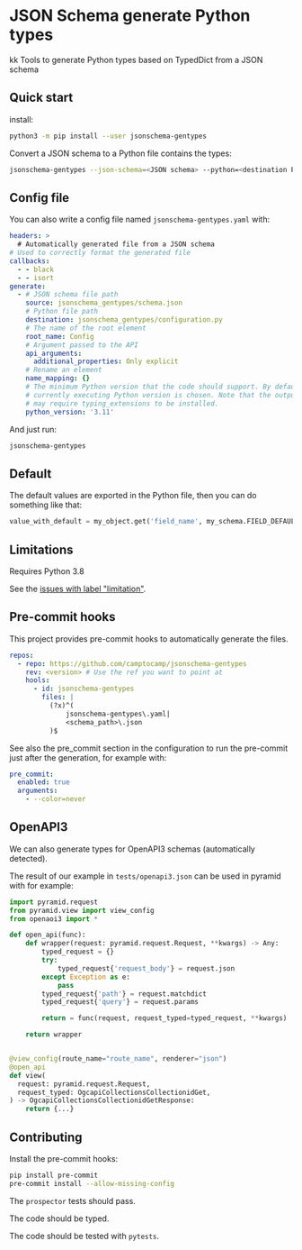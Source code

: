 # JSON Schema generate Python types

kk
Tools to generate Python types based on TypedDict from a JSON schema

## Quick start

install:

```bash
python3 -m pip install --user jsonschema-gentypes
```

Convert a JSON schema to a Python file contains the types:

```bash
jsonschema-gentypes --json-schema=<JSON schema> --python=<destination Python file>
```

## Config file

You can also write a config file named `jsonschema-gentypes.yaml` with:

```yaml
headers: >
  # Automatically generated file from a JSON schema
# Used to correctly format the generated file
callbacks:
  - - black
  - - isort
generate:
  - # JSON schema file path
    source: jsonschema_gentypes/schema.json
    # Python file path
    destination: jsonschema_gentypes/configuration.py
    # The name of the root element
    root_name: Config
    # Argument passed to the API
    api_arguments:
      additional_properties: Only explicit
    # Rename an element
    name_mapping: {}
    # The minimum Python version that the code should support. By default the
    # currently executing Python version is chosen. Note that the output
    # may require typing_extensions to be installed.
    python_version: '3.11'
```

And just run:

```bash
jsonschema-gentypes
```

## Default

The default values are exported in the Python file, then you can do something like that:

```python
value_with_default = my_object.get('field_name', my_schema.FIELD_DEFAULT)
```

## Limitations

Requires Python 3.8

See the [issues with label "limitation"](https://github.com/camptocamp/jsonschema-gentypes/issues?q=is%3Aissue+is%3Aopen+label%3Alimitation).

## Pre-commit hooks

This project provides pre-commit hooks to automatically generate the files.

```yaml
repos:
  - repo: https://github.com/camptocamp/jsonschema-gentypes
    rev: <version> # Use the ref you want to point at
    hools:
      - id: jsonschema-gentypes
        files: |
          (?x)^(
              jsonschema-gentypes\.yaml|
              <schema_path>\.json
          )$
```

See also the pre_commit section in the configuration to run the pre-commit just after the generation, for example with:

```yaml
pre_commit:
  enabled: true
  arguments:
    - --color=never
```

## OpenAPI3

We can also generate types for OpenAPI3 schemas (automatically detected).

The result of our example in `tests/openapi3.json` can be used in pyramid with for example:

```python
import pyramid.request
from pyramid.view import view_config
from openaoi3 import *

def open_api(func):
    def wrapper(request: pyramid.request.Request, **kwargs) -> Any:
        typed_request = {}
        try:
            typed_request{'request_body'} = request.json
        except Exception as e:
            pass
        typed_request{'path'} = request.matchdict
        typed_request{'query'} = request.params

        return = func(request, request_typed=typed_request, **kwargs)

    return wrapper


@view_config(route_name="route_name", renderer="json")
@open_api
def view(
  request: pyramid.request.Request,
  request_typed: OgcapiCollectionsCollectionidGet,
) -> OgcapiCollectionsCollectionidGetResponse:
    return {...}
```

## Contributing

Install the pre-commit hooks:

```bash
pip install pre-commit
pre-commit install --allow-missing-config
```

The `prospector` tests should pass.

The code should be typed.

The code should be tested with `pytests`.
